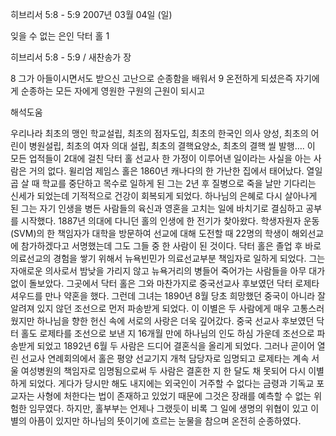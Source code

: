 히브리서 5:8 - 5:9 
2007년 03월 04일 (일)

잊을 수 없는 은인 닥터 홀 1



히브리서 5:8 - 5:9 / 새찬송가  장


8 그가 아들이시면서도 받으신 고난으로 순종함을 배워서 9 온전하게 되셨은즉 자기에게 순종하는 모든 자에게 영원한 구원의 근원이 되시고

해석도움





우리나라 최초의 맹인 학교설립, 최초의 점자도입, 최초의 한국인 의사 양성, 최초의 어린이 병원설립, 최초의 여자 의대 설립, 최초의 결핵요양소, 최초의 결핵 씰 발행…. 이 모든 업적들이 2대에 걸친 닥터 홀 선교사 한 가정이 이루어낸 일이라는 사실을 아는 사람은 거의 없다. 윌리엄 제임스 홀은 1860년 캐나다의 한 가난한 집에서 태어났다. 열일곱 살 때 학교를 중단하고 목수로 일하게 된 그는 2년 후 질병으로 죽을 날만 기다리는 신세가 되었는데 기적적으로 건강이 회복되게 되었다. 하나님의 은혜로 다시 살아나게 된 그는 자기 인생을 병든 사람들의 육신과 영혼을 고치는 일에 바치기로 결심하고 공부를 시작했다. 1887년 의대에 다니던 홀의 인생에 한 전기가 찾아왔다. 학생자원자 운동(SVM)의 한 책임자가 대학을 방문하여 선교에 대해 도전할 때 22명의 학생이 해외선교에 참가하겠다고 서명했는데 그도 그들 중 한 사람이 된 것이다. 닥터 홀은 졸업 후 바로 의료선교의 경험을 쌓기 위해서 뉴욕빈민가 의료선교부분 책임자로 일하게 되었다. 그는 자애로운 의사로서 밤낮을 가리지 않고 뉴욕거리의 병들어 죽어가는 사람들을 아무 대가 없이 돌보았다. 그곳에서 닥터 홀은 그와 마찬가지로 중국선교사 후보였던 닥터 로제타 셔우드를 만나 약혼을 했다. 그런데 그녀는 1890년 8월 당초 희망했던 중국이 아니라 잘 알려져 있지 않던 조선으로 먼저 파송받게 되었다. 이 이별은 두 사람에게 매우 고통스러웠지만 하나님을 향한 헌신 속에 서로의 사랑은 더욱 깊어갔다. 중국 선교사 후보였던 닥터 홀도 로제타를 조선으로 보낸 지 16개월 만에 하나님의 인도 하심 가운데 조선으로 파송받게 되었고 1892년 6월 두 사람은 드디어 결혼식을 올리게 되었다. 그러나 곧이어 열린 선교사 연례회의에서 홀은 평양 선교기지 개척 담당자로 임명되고 로제타는 계속 서울 여성병원의 책임자로 임명됨으로써 두 사람은 결혼한 지 한 달도 채 못되어 다시 이별하게 되었다. 게다가 당시만 해도 내지에는 외국인이 거주할 수 없다는 금령과 기독교 포교자는 사형에 처한다는 법이 존재하고 있었기 때문에 그것은 장래를 예측할 수 없는 위험한 임무였다. 하지만, 홀부부는 언제나 그랬듯이 비록 그 일에 생명의 위협이 있고 이별의 아픔이 있지만 하나님의 뜻이기에 흐르는 눈물을 참으며 온전히 순종하였다.